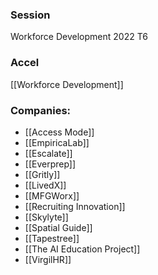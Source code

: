 
### Session
Workforce Development 2022 T6

### Accel
[[Workforce Development]]

### Companies:
- [[Access Mode]]
- [[EmpiricaLab]]
- [[Escalate]]
- [[Everprep]]
- [[Gritly]]
- [[LivedX]]
- [[MFGWorx]]
- [[Recruiting Innovation]]
- [[Skylyte]]
- [[Spatial Guide]]
- [[Tapestree]]
- [[The AI Education Project]]
- [[VirgilHR]]


